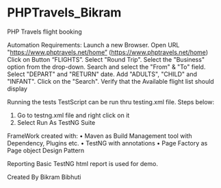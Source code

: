 # PHPTravels_Bikram
PHP Travels  flight booking

Automation Requirements:
Launch a new Browser.
Open URL "https://www.phptravels.net/home” (https://www.phptravels.net/home)
Click on Button “FLIGHTS”.
Select "Round Trip".
Select the "Business" option from the drop-down.
Search and select the "From" & "To" field.
Select "DEPART" and "RETURN" date.
Add "ADULTS", "CHILD" and "INFANT".
Click on the "Search".
Verify that the Available flight list should display

Running the tests
TestScript can be run thru testing.xml file. Steps below:
1. Go to testng.xml file and right click on it
2. Select Run As TestNG Suite

FrameWork created with:
• Maven as Build Management tool with Dependency, Plugins etc.
• TestNG with annotations
• Page Factory as Page object Design Pattern

Reporting
Basic TestNG html report is used for demo.

Created By
Bikram Bibhuti
